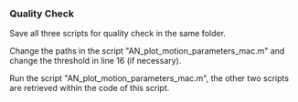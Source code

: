### Quality Check

Save all three scripts for quality check in the same folder.

Change the paths in the script "AN_plot_motion_parameters_mac.m" and change the threshold in line 16 (if necessary).

Run the script "AN_plot_motion_parameters_mac.m", the other two scripts are retrieved within the code of this script.
